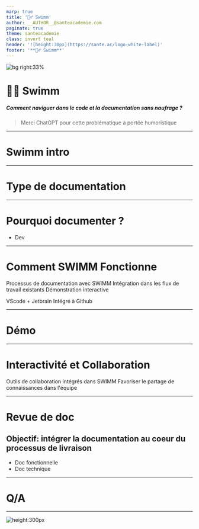 ```yaml
---
marp: true
title: '🏊‍♂️ Swimm'
author: __AUTHOR__@santeacademie.com
paginate: true
theme: santeacademie
class: invert teal 
header: '![height:30px](https://sante.ac/logo-white-label)'
footer: '**🏊‍♂️ Swimm**'
---
```

<!-- _paginate: skip -->
<!-- _footer: '' -->
<!-- _class: invert teal top -->

![bg right:33%](https://media.istockphoto.com/id/497538394/fr/photo/homme-travaillant-avec-ordinateur-portable-sous-marine.jpg?s=1024x1024&w=is&k=20&c=hm3GrXehMxu2IpxFlUvwNJNAMQyHaZBJSAtlFJzVexg=)

# 🏊‍♂️ Swimm

##### Comment naviguer dans le code et la documentation sans naufrage ?

> Merci ChatGPT pour cette problématique à portée humoristique

---

# Swimm intro


---

# Type de documentation

---

# Pourquoi documenter ?

* Dev

---

# Comment SWIMM Fonctionne

Processus de documentation avec SWIMM
Intégration dans les flux de travail existants
Démonstration interactive


VScode + Jetbrain
Intégré à Github

---

# Démo



---

# Interactivité et Collaboration

Outils de collaboration intégrés dans SWIMM
Favoriser le partage de connaissances dans l'équipe

---

# Revue de doc

## Objectif: intégrer la documentation au coeur du processus de livraison

- Doc fonctionnelle
- Doc technique

---

# Q/A

---
<!-- _class: invert flat slate center -->
<!-- _footer: '' -->
<!-- _paginate: 'skip' -->
<style scoped>section{text-align:center;}</style>

![height:300px](https://i.giphy.com/media/LkjlH3rVETgsg/giphy.webp)
